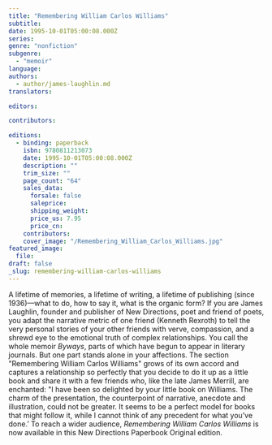 ```yaml
---
title: "Remembering William Carlos Williams"
subtitle:
date: 1995-10-01T05:00:08.000Z
series:
genre: "nonfiction"
subgenre:
  - "memoir"
language:
authors:
  - author/james-laughlin.md
translators:

editors:

contributors:

editions:
  - binding: paperback
    isbn: 9780811213073
    date: 1995-10-01T05:00:08.000Z
    description: ""
    trim_size: ""
    page_count: "64"
    sales_data:
      forsale: false
      saleprice:
      shipping_weight:
      price_us: 7.95
      price_cn:
    contributors:
    cover_image: "/Remembering_William_Carlos_Williams.jpg"
featured_image:
  file:
draft: false
_slug: remembering-william-carlos-williams
---
```


A lifetime of memories, a lifetime of writing, a lifetime of publishing (since 1936)––what to do, how to say it, what is the organic form? If you are James Laughlin, founder and publisher of New Directions, poet and friend of poets, you adapt the narrative metric of one friend (Kenneth Rexroth) to tell the very personal stories of your other friends with verve, compassion, and a shrewd eye to the emotional truth of complex relationships. You call the whole memoir _Byways_, parts of which have begun to appear in literary journals. But one part stands alone in your affections. The section "Remembering William Carlos Williams" grows of its own accord and captures a relationship so perfectly that you decide to do it up as a little book and share it with a few friends who, like the late James Merrill, are enchanted: "I have been so delighted by your little book on Williams. The charm of the presentation, the counterpoint of narrative, anecdote and illustration, could not be greater. It seems to be a perfect model for books that might follow it, while I cannot think of any precedent for what you’ve done.’ To reach a wider audience, _Remembering William Carlos Williams_ is now available in this New Directions Paperbook Original edition.

